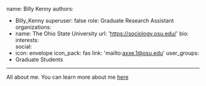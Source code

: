 name: Billy Kenny
authors: 
- Billy_Kenny
superuser: false
role: Graduate Research Assistant
organizations: 
- name: The Ohio State University
  url: 'https://sociology.osu.edu/'
bio: 
interests:  
social: 
- icon: envelope
  icon_pack: fas
  link: 'mailto:axxe.1@osu.edu'
user_groups: 
- Graduate Students
---

All about me.
You can learn more about me [here](https://axxe.netlify.com/)